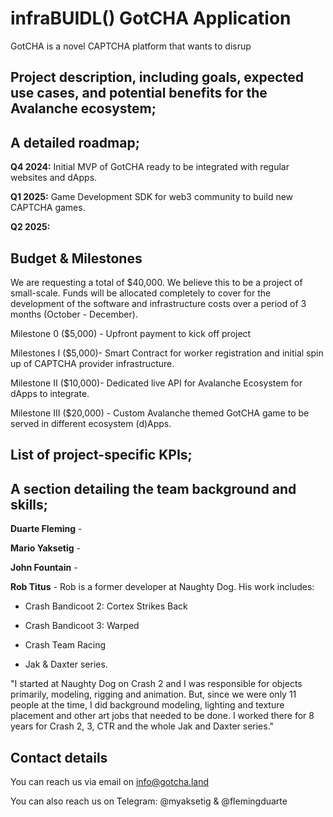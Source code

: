 # infraBUIDL() GotCHA Application

GotCHA is a novel CAPTCHA platform that wants to disrup

## Project description, including goals, expected use cases, and potential benefits for the Avalanche ecosystem;

## A detailed roadmap;

**Q4 2024:** Initial MVP of GotCHA ready to be integrated with regular websites and dApps. 

**Q1 2025:** Game Development SDK for web3 community to build new CAPTCHA games.

**Q2 2025:** 


## Budget & Milestones
We are requesting a total of $40,000. We believe this to be a project of small-scale. Funds will be allocated completely to cover for the development of the software and infrastructure costs over a period of 3 months (October - December).  

Milestone 0 ($5,000) - Upfront payment to kick off project

Milestones I ($5,000)- Smart Contract for worker registration and initial spin up of CAPTCHA provider infrastructure. 

Milestone II  ($10,000)- Dedicated live API for Avalanche Ecosystem for dApps to integrate.

Milestone III ($20,000) - Custom Avalanche themed GotCHA game to be served in different ecosystem (d)Apps.

## List of project-specific KPIs;

## A section detailing the team background and skills;

**Duarte Fleming** - 

**Mario Yaksetig** - 


**John Fountain** - 

**Rob Titus** - Rob is a former developer at Naughty Dog. His work includes:

 - Crash Bandicoot 2: Cortex Strikes Back

 - Crash Bandicoot 3: Warped

- Crash Team Racing

- Jak & Daxter series.

"I started at Naughty Dog on Crash 2 and I was responsible for objects primarily, modeling, rigging and animation. But, since we were only 11 people at the time, I did background modeling, lighting and texture placement and other art jobs that needed to be done. I worked there for 8 years for Crash 2, 3, CTR and the whole Jak and Daxter series."


## Contact details
You can reach us via email on info@gotcha.land

You can also reach us on Telegram: @myaksetig & @flemingduarte



